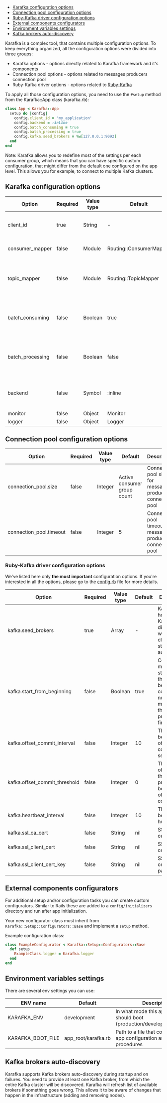 - [Karafka configuration options](#karafka-configuration-options)
- [Connection pool configuration options](#connection-pool-configuration-options)
- [Ruby-Kafka driver configuration options](#ruby-kafka-driver-configuration-options)
- [External components configurators](#external-components-configurators)
- [Environment variables settings](#environment-variables-settings)
- [Kafka brokers auto-discovery](#kafka-brokers-auto-discovery)

Karafka is a complex tool, that contains multiple configuration options. To keep everything organized, all the configuration options were divided into three groups:

* Karafka options - options directly related to Karafka framework and it's components
* Connection pool options - options related to messages producers connection pool
* Ruby-Kafka driver options - options related to [Ruby-Kafka](https://github.com/zendesk/ruby-kafka)

To apply all those configuration options, you need to use the ```#setup``` method from the Karafka::App class (karafka.rb):

```ruby
class App < Karafka::App
  setup do |config|
    config.client_id = 'my_application'
    config.backend = :inline
    config.batch_consuming = true
    config.batch_processing = true
    config.kafka.seed_brokers = %w[127.0.0.1:9092]
  end
end
```

Note: Karafka allows you to redefine most of the settings per each consumer group, which means that you can have specific custom configuration, that might differ from the default one configured on the app level. This allows you for example, to connect to multiple Kafka clusters.

## Karafka configuration options


| Option            | Required | Value type  | Default                 | Description                                                                                           |
|-------------------|----------|-------------|-------------------------|-------------------------------------------------------------------------------------------------------|
| client_id         | true     | String      | -                       | Application name that will be used as a client_id for Kafka cluster                                   |
| consumer_mapper   | false    | Module      | Routing::ConsumerMapper | Mapper for building consumer ids                                                                      |
| topic_mapper      | false    | Module      | Routing::TopicMapper    | Mapper for hiding Kafka provider specific topic prefixes/postfixes, so internaly we use "pure" topics |
| batch_consuming   | false    | Boolean     | true                    | Should the incoming messages be consumed in batches, or one at a time                                 |
| batch_processing  | false    | Boolean     | false                   | Should the incoming messages be processed in batches, or one at a time                                |
| backend           | false    | Symbol      | :inline                 | Backend for processing that we want to use (currently :inline or :sidekiq)                            |
| monitor           | false    | Object      | Monitor                 | Monitor instance                                                                                      |
| logger            | false    | Object      | Logger                  | Logger instance                                                                                       |

## Connection pool configuration options

| Option                  | Required | Value type | Default                     | Description                                                  |
|-------------------------|----------|------------|-----------------------------|--------------------------------------------------------------|
| connection_pool.size    | false    | Integer    | Active consumer group count |Connection pool size for message producers connection pool    |
| connection_pool.timeout | false    | Integer    | 5                           |Connection pool timeout for message producers connection pool |

### Ruby-Kafka driver configuration options

We've listed here only **the most important** configuration options. If you're interested in all the options, please go to the [config.rb](https://github.com/karafka/karafka/blob/master/lib/karafka/setup/config.rb) file for more details.

| Option                        | Required | Value type    | Default | Description                                                                                      |
|-------------------------------|----------|---------------|---------|--------------------------------------------------------------------------------------------------|
| kafka.seed_brokers            | true     | Array<String> | -       |Kafka server hosts. Karafka will discover whole cluster structure automatically                   |
| kafka.start_from_beginning    | false    | Boolean       | true    |Consume messages starting at the beginning or consume new messages that are produced at first run |
| kafka.offset_commit_interval  | false    | Integer       | 10      |The interval between offset commits in seconds                                                    |
| kafka.offset_commit_threshold | false    | Integer       | 0       |The number of messages that can be processed before their offsets are committed                   |
| kafka.heartbeat_interval      | false    | Integer       | 10      |The interval between heartbeats                                                                   |
| kafka.ssl_ca_cert             | false    | String        | nil     |SSL CA certificate                                                                                |
| kafka.ssl_client_cert         | false    | String        | nil     |SSL client certificate                                                                            |
| kafka.ssl_client_cert_key     | false    | String        | nil     |SSL client certificate password                                                                   |

## External components configurators

For additional setup and/or configuration tasks you can create custom configurators. Similar to Rails these are added to a `config/initializers` directory and run after app initialization.

Your new configurator class must inherit from `Karafka::Setup::Configurators::Base` and implement a `setup` method.

Example configuration class:

```ruby
class ExampleConfigurator < Karafka::Setup::Configurators::Base
  def setup
    ExampleClass.logger = Karafka.logger
  end
end
```

## Environment variables settings

There are several env settings you can use:

| ENV name          | Default | Description                                                                           |
|-------------------|-----------------|-------------------------------------------------------------------------------|
| KARAFKA_ENV       | development     | In what mode this application should boot (production/development/test/etc)   |
| KARAFKA_BOOT_FILE | app_root/karafka.rb | Path to a file that contains Karafka app configuration and booting procedures |

## Kafka brokers auto-discovery

Karafka supports Kafka brokers auto-discovery during startup and on failures. You need to provide at least one Kafka broker, from which the entire Kafka cluster will be discovered. Karafka will refresh list of available brokers if something goes wrong. This allows it to be aware of changes that happen in the infrastructure (adding and removing nodes).